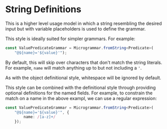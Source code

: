 # String Definitions
This is a higher level usage model in which a string resembling the desired input but with variable placeholders is used to define the grammar.

This style is ideally suited for simpler grammars. For example:

```typescript
const ValuePredicateGrammar = Microgrammar.fromString<Predicate>(
    "@${name}='${value}'");
```
By default, this will skip over characters that don't match the string literals. For example, `name` will match anything up to but not including a `'`.

As with the object definitional style, whitespace will be ignored by default.
    
This style can be combined with the definitional style through providing optional definitions for the named fields. For example, to constrain the match on a name in the above exampl, we can use a regular expression:

```typescript
const ValuePredicateGrammar = Microgrammar.fromString<Predicate>(
    "@${name}='${value}'", {
        name: /[a-z]+/
    });
```

